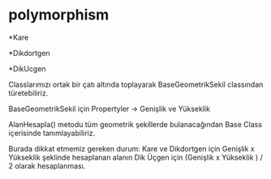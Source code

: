 # polymorphism

*Kare

*Dikdortgen

*DikUcgen

Classlarımızı ortak bir çatı altında toplayarak BaseGeometrikSekil classından türetebiliriz.

BaseGeometrikSekil için Propertyler -> Genişlik ve Yükseklik

AlanHesapla() metodu tüm geometrik şekillerde bulanacağından Base Class içerisinde tanımlayabiliriz.

 

Burada dikkat etmemiz gereken durum: Kare ve Dikdortgen için Genişlik x Yükseklik şeklinde hesaplanan alanın Dik Üçgen için (Genişlik x Yükseklik ) / 2 olarak hesaplanması.
